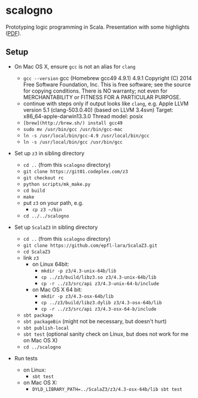 scalogno
========

Prototyping logic programming in Scala.
Presentation with some highlights ([PDF](http://lampwww.epfl.ch/~amin/elf/scalogno-slides.pdf)).

Setup
-----

* On Mac OS X, ensure `gcc` is not an alias for `clang`
  * `gcc --version`
    gcc (Homebrew gcc49 4.9.1) 4.9.1
    Copyright (C) 2014 Free Software Foundation, Inc.
    This is free software; see the source for copying conditions.  There is NO
    warranty; not even for MERCHANTABILITY or FITNESS FOR A PARTICULAR PURPOSE.
  * continue with steps only if output looks like `clang`, e.g.
    Apple LLVM version 5.1 (clang-503.0.40) (based on LLVM 3.4svn)
    Target: x86_64-apple-darwin13.3.0
    Thread model: posix
  * `[brew](http://brew.sh/) install gcc49`
  * `sudo mv /usr/bin/gcc /usr/bin/gcc-mac`
  * `ln -s /usr/local/bin/gcc-4.9 /usr/local/bin/gcc`
  * `ln -s /usr/local/bin/gcc /usr/bin/gcc`

* Set up `z3` in sibling directory
  * `cd ..` (from this `scalogno` directory)
  * `git clone https://git01.codeplex.com/z3`
  * `git checkout rc`
  * `python scripts/mk_make.py`
  * `cd build`
  * `make`
  * put `z3` on your path, e.g.
    * `cp z3 ~/bin` 
  * `cd ../../scalogno`

* Set up `ScalaZ3` in sibling directory
  * `cd ..` (from this `scalogno` directory)
  * `git clone https://github.com/epfl-lara/ScalaZ3.git`
  * `cd ScalaZ3`
  * link `z3`
    * on Linux 64bit:
      * `mkdir -p z3/4.3-unix-64b/lib`
      * `cp ../z3/build/libz3.so z3/4.3-unix-64b/lib`
      * `cp -r ../z3/src/api z3/4.3-unix-64-b/include`
    * on Mac OS X 64 bit:
      * `mkdir -p z3/4.3-osx-64b/lib`
      * `cp ../z3/build/libz3.dylib z3/4.3-osx-64b/lib`
      * `cp -r ../z3/src/api z3/4.3-osx-64-b/include`
  * `sbt package`
  * `sbt packageBin` (might not be necessary, but doesn't hurt)
  * `sbt publish-local`
  * `sbt test` (optional sanity check on Linux, but does not work for me on Mac OS X)
  * `cd ../scalogno`

* Run tests
  * on Linux:
    * `sbt test`
  * on Mac OS X:
    * `DYLD_LIBRARY_PATH=../ScalaZ3/z3/4.3-osx-64b/lib sbt test`
